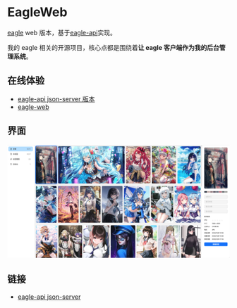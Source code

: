 # EagleWeb

[eagle](https://cn.eagle.cool/) web 版本，基于[eagle-api](https://github.com/meetqy/eagle-api)实现。

我的 eagle 相关的开源项目，核心点都是围绕着**让 eagle 客户端作为我的后台管理系统**。

## 在线体验

- [eagle-api json-server 版本](https://json-server.rao.pics)
- [eagle-web](https://rao.pics)

## 界面

![](./readme/1.png)

## 链接

- [eagle-api json-server](https://github.com/meetqy/eagle-api)
